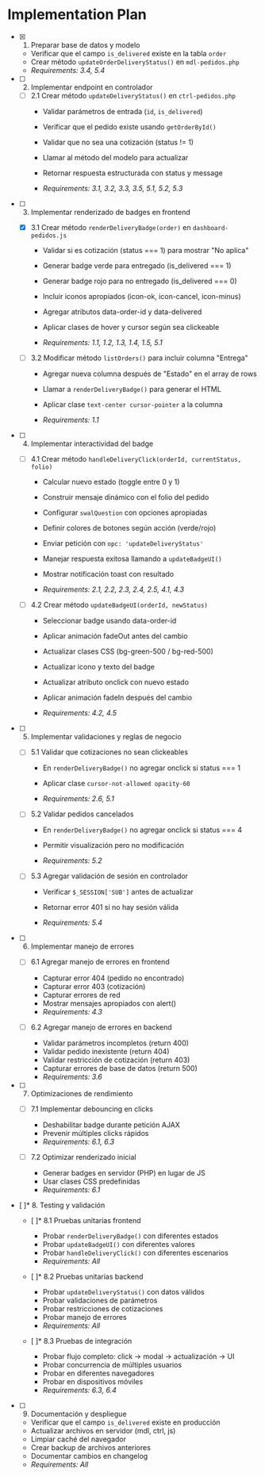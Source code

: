 # Implementation Plan

- [x] 1. Preparar base de datos y modelo


  - Verificar que el campo `is_delivered` existe en la tabla `order`
  - Crear método `updateOrderDeliveryStatus()` en `mdl-pedidos.php`
  - _Requirements: 3.4, 5.4_





- [ ] 2. Implementar endpoint en controlador
  - [ ] 2.1 Crear método `updateDeliveryStatus()` en `ctrl-pedidos.php`
    - Validar parámetros de entrada (`id`, `is_delivered`)
    - Verificar que el pedido existe usando `getOrderById()`




    - Validar que no sea una cotización (status != 1)
    - Llamar al método del modelo para actualizar
    - Retornar respuesta estructurada con status y message
    - _Requirements: 3.1, 3.2, 3.3, 3.5, 5.1, 5.2, 5.3_

- [ ] 3. Implementar renderizado de badges en frontend
  - [x] 3.1 Crear método `renderDeliveryBadge(order)` en `dashboard-pedidos.js`

    - Validar si es cotización (status === 1) para mostrar "No aplica"
    - Generar badge verde para entregado (is_delivered === 1)
    - Generar badge rojo para no entregado (is_delivered === 0)
    - Incluir iconos apropiados (icon-ok, icon-cancel, icon-minus)




    - Agregar atributos data-order-id y data-delivered
    - Aplicar clases de hover y cursor según sea clickeable
    - _Requirements: 1.1, 1.2, 1.3, 1.4, 1.5, 5.1_

  - [ ] 3.2 Modificar método `listOrders()` para incluir columna "Entrega"
    - Agregar nueva columna después de "Estado" en el array de rows
    - Llamar a `renderDeliveryBadge()` para generar el HTML
    - Aplicar clase `text-center cursor-pointer` a la columna

    - _Requirements: 1.1_

- [ ] 4. Implementar interactividad del badge
  - [ ] 4.1 Crear método `handleDeliveryClick(orderId, currentStatus, folio)`
    - Calcular nuevo estado (toggle entre 0 y 1)
    - Construir mensaje dinámico con el folio del pedido
    - Configurar `swalQuestion` con opciones apropiadas



    - Definir colores de botones según acción (verde/rojo)
    - Enviar petición con `opc: 'updateDeliveryStatus'`
    - Manejar respuesta exitosa llamando a `updateBadgeUI()`
    - Mostrar notificación toast con resultado

    - _Requirements: 2.1, 2.2, 2.3, 2.4, 2.5, 4.1, 4.3_

  - [ ] 4.2 Crear método `updateBadgeUI(orderId, newStatus)`
    - Seleccionar badge usando data-order-id

    - Aplicar animación fadeOut antes del cambio
    - Actualizar clases CSS (bg-green-500 / bg-red-500)
    - Actualizar icono y texto del badge

    - Actualizar atributo onclick con nuevo estado

    - Aplicar animación fadeIn después del cambio
    - _Requirements: 4.2, 4.5_

- [ ] 5. Implementar validaciones y reglas de negocio
  - [ ] 5.1 Validar que cotizaciones no sean clickeables
    - En `renderDeliveryBadge()` no agregar onclick si status === 1

    - Aplicar clase `cursor-not-allowed opacity-60`
    - _Requirements: 2.6, 5.1_

  - [ ] 5.2 Validar pedidos cancelados
    - En `renderDeliveryBadge()` no agregar onclick si status === 4

    - Permitir visualización pero no modificación

    - _Requirements: 5.2_

  - [ ] 5.3 Agregar validación de sesión en controlador
    - Verificar `$_SESSION['SUB']` antes de actualizar

    - Retornar error 401 si no hay sesión válida
    - _Requirements: 5.4_

- [ ] 6. Implementar manejo de errores
  - [ ] 6.1 Agregar manejo de errores en frontend
    - Capturar error 404 (pedido no encontrado)
    - Capturar error 403 (cotización)
    - Capturar errores de red
    - Mostrar mensajes apropiados con alert()
    - _Requirements: 4.3_

  - [ ] 6.2 Agregar manejo de errores en backend
    - Validar parámetros incompletos (return 400)
    - Validar pedido inexistente (return 404)
    - Validar restricción de cotización (return 403)
    - Capturar errores de base de datos (return 500)
    - _Requirements: 3.6_

- [ ] 7. Optimizaciones de rendimiento
  - [ ] 7.1 Implementar debouncing en clicks
    - Deshabilitar badge durante petición AJAX
    - Prevenir múltiples clicks rápidos
    - _Requirements: 6.1, 6.3_




  - [ ] 7.2 Optimizar renderizado inicial
    - Generar badges en servidor (PHP) en lugar de JS
    - Usar clases CSS predefinidas
    - _Requirements: 6.1_

- [ ]* 8. Testing y validación
  - [ ]* 8.1 Pruebas unitarias frontend
    - Probar `renderDeliveryBadge()` con diferentes estados
    - Probar `updateBadgeUI()` con diferentes valores
    - Probar `handleDeliveryClick()` con diferentes escenarios
    - _Requirements: All_

  - [ ]* 8.2 Pruebas unitarias backend
    - Probar `updateDeliveryStatus()` con datos válidos
    - Probar validaciones de parámetros
    - Probar restricciones de cotizaciones
    - Probar manejo de errores
    - _Requirements: All_

  - [ ]* 8.3 Pruebas de integración
    - Probar flujo completo: click → modal → actualización → UI
    - Probar concurrencia de múltiples usuarios
    - Probar en diferentes navegadores
    - Probar en dispositivos móviles
    - _Requirements: 6.3, 6.4_

- [ ] 9. Documentación y despliegue
  - Verificar que el campo `is_delivered` existe en producción
  - Actualizar archivos en servidor (mdl, ctrl, js)
  - Limpiar caché del navegador
  - Crear backup de archivos anteriores
  - Documentar cambios en changelog
  - _Requirements: All_
